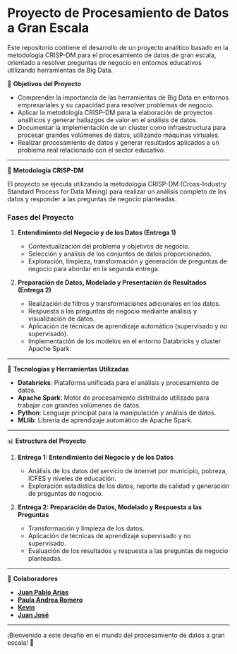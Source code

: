 # Proyecto de Procesamiento de Datos a Gran Escala

Este repositorio contiene el desarrollo de un proyecto analítico basado en la metodología CRISP-DM para el procesamiento de datos de gran escala, orientado a resolver preguntas de negocio en entornos educativos utilizando herramientas de Big Data.

📌 **Objetivos del Proyecto**

- Comprender la importancia de las herramientas de Big Data en entornos empresariales y su capacidad para resolver problemas de negocio.
- Aplicar la metodología CRISP-DM para la elaboración de proyectos analíticos y generar hallazgos de valor en el análisis de datos.
- Documentar la implementación de un cluster como infraestructura para procesar grandes volúmenes de datos, utilizando máquinas virtuales.
- Realizar procesamiento de datos y generar resultados aplicados a un problema real relacionado con el sector educativo.

---

📌 **Metodología CRISP-DM**

El proyecto se ejecuta utilizando la metodología CRISP-DM (Cross-Industry Standard Process for Data Mining) para realizar un análisis completo de los datos y responder a las preguntas de negocio planteadas.

### Fases del Proyecto

1. **Entendimiento del Negocio y de los Datos (Entrega 1)**  
   - Contextualización del problema y objetivos de negocio.
   - Selección y análisis de los conjuntos de datos proporcionados.
   - Exploración, limpieza, transformación y generación de preguntas de negocio para abordar en la segunda entrega.

2. **Preparación de Datos, Modelado y Presentación de Resultados (Entrega 2)**  
   - Realización de filtros y transformaciones adicionales en los datos.
   - Respuesta a las preguntas de negocio mediante análisis y visualización de datos.
   - Aplicación de técnicas de aprendizaje automático (supervisado y no supervisado).
   - Implementación de los modelos en el entorno Databricks y cluster Apache Spark.

---

🚀 **Tecnologías y Herramientas Utilizadas**

- **Databricks**: Plataforma unificada para el análisis y procesamiento de datos.
- **Apache Spark**: Motor de procesamiento distribuido utilizado para trabajar con grandes volúmenes de datos.
- **Python**: Lenguaje principal para la manipulación y análisis de datos.
- **MLlib**: Librería de aprendizaje automático de Apache Spark.

---

📊 **Estructura del Proyecto**

1. **Entrega 1: Entendimiento del Negocio y de los Datos**
   - Análisis de los datos del servicio de internet por municipio, pobreza, ICFES y niveles de educación.
   - Exploración estadística de los datos, reporte de calidad y generación de preguntas de negocio.

2. **Entrega 2: Preparación de Datos, Modelado y Respuesta a las Preguntas**
   - Transformación y limpieza de los datos.
   - Aplicación de técnicas de aprendizaje supervisado y no supervisado.
   - Evaluación de los resultados y respuesta a las preguntas de negocio planteadas.

---

🚀 **Colaboradores**
- **[Juan Pablo Arias](https://github.com/JuanParias29/Perfil_GitHub)**
- **[Paula Andrea Romero](https://github.com/Andyy870)**  
- **[Kevin](https://github.com/usuario)** 
- **[Juan José](https://github.com/usuario)**

---

¡Bienvenido a este desafío en el mundo del procesamiento de datos a gran escala! 🚀
